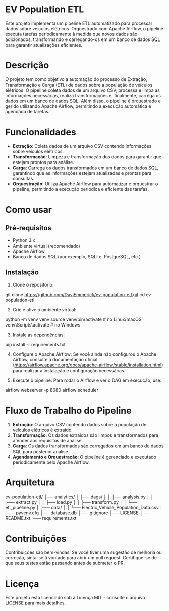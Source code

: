 # EV Population ETL

Este projeto implementa um pipeline ETL automatizado para processar dados sobre veículos elétricos. Orquestrado com Apache Airflow, o pipeline executa tarefas periodicamente à medida que novos dados são adicionados, transformando e carregando-os em um banco de dados SQL para garantir atualizações eficientes.

# Descrição

O projeto tem como objetivo a automação do processo de Extração, Transformação e Carga (ETL) de dados sobre a população de veículos elétricos. O pipeline coleta dados de um arquivo CSV, processa e limpa as informações necessárias, realiza transformações e, finalmente, carrega os dados em um banco de dados SQL. Além disso, o pipeline é orquestrado e gerido utilizando Apache Airflow, permitindo a execução automática e agendada de tarefas.

# Funcionalidades

- **Extração**: Coleta dados de um arquivo CSV contendo informações sobre veículos elétricos.
- **Transformação**: Limpeza e transformação dos dados para garantir que estejam prontos para análise.
- **Carga**: Carrega os dados transformados em um banco de dados SQL, garantindo que as informações estejam atualizadas e prontas para consultas.
- **Orquestração**: Utiliza Apache Airflow para automatizar e orquestrar o pipeline, permitindo a execução periódica e eficiente das tarefas.

# Como usar

## Pré-requisitos

- Python 3.x
- Ambiente virtual (recomendado)
- Apache Airflow
- Banco de dados SQL (por exemplo, SQLite, PostgreSQL, etc.)

## Instalação

1. Clone o repositório:

git clone https://github.com/DaviEmmerick/ev-population-etl.git 
cd ev-population-etl

2. Crie e ative o ambiente virtual:

python -m venv venv source venv/bin/activate # no Linux/macOS 
venv\Scripts\activate # no Windows

3. Instale as dependências:

pip install -r requirements.txt

4. Configure o Apache Airflow:
Se você ainda não configurou o Apache Airflow, consulte a documentação oficial (https://airflow.apache.org/docs/apache-airflow/stable/installation.html) para realizar a instalação e configuração necessárias.

5. Execute o pipeline:
Para rodar o Airflow e ver o DAG em execução, use:

airflow webserver -p 8080 airflow scheduler

# Fluxo de Trabalho do Pipeline

1. **Extração**: O arquivo CSV contendo dados sobre a população de veículos elétricos é extraído.
2. **Transformação**: Os dados extraídos são limpos e transformados para atender aos requisitos de análise.
3. **Carga**: Os dados transformados são carregados em um banco de dados SQL para posterior análise.
4. **Agendamento e Orquestração**: O pipeline é gerenciado e executado periodicamente pelo Apache Airflow.

# Arquitetura

ev-population-etl/
├── analytics/
│   ├── dags/
│   │   ├── analysis.py
│   │   ├── extract.py
│   │   ├── load.py
│   │   ├── transform.py
│   │   └── etl_pipeline.py
│   ├── data/
│   │   └── Electric_Vehicle_Population_Data.csv
│   └── pyvenv.cfg
├── database.db
├── .gitignore
├── LICENSE
├── README.txt
└── requirements.txt


# Contribuições

Contribuições são bem-vindas! Se você tiver uma sugestão de melhoria ou correção, sinta-se à vontade para abrir um pull request. Certifique-se de que seus testes estão passando antes de submeter o PR.

# Licença

Este projeto está licenciado sob a Licença MIT - consulte o arquivo LICENSE para mais detalhes.




